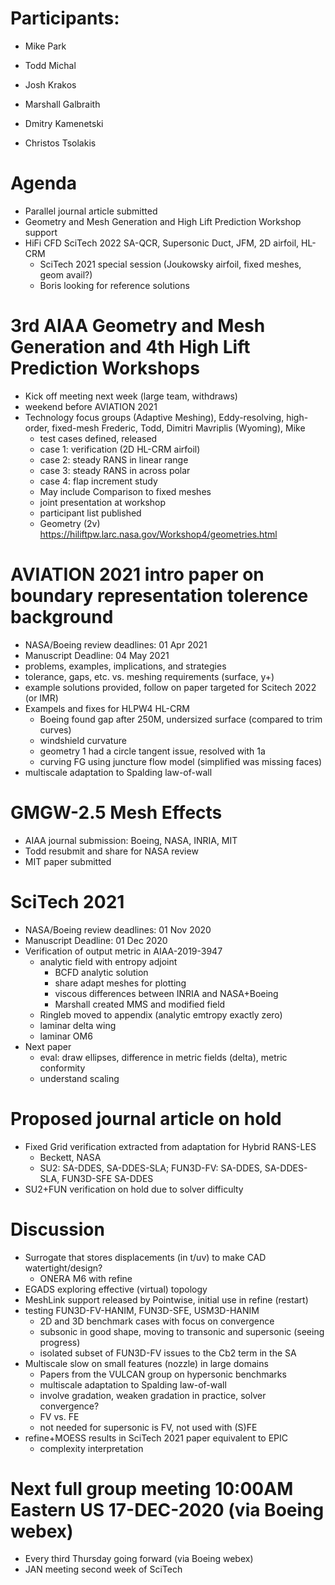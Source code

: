 
# Participants:
- Mike Park


- Todd Michal
- Josh Krakos
- Marshall Galbraith
- Dmitry Kamenetski
- Christos Tsolakis

# Agenda
- Parallel journal article submitted
- Geometry and Mesh Generation and High Lift Prediction Workshop support
- HiFi CFD SciTech 2022 SA-QCR, Supersonic Duct, JFM, 2D airfoil, HL-CRM
  - SciTech 2021 special session (Joukowsky airfoil, fixed meshes, geom avail?)
  - Boris looking for reference solutions

# 3rd AIAA Geometry and Mesh Generation and 4th High Lift Prediction Workshops
  - Kick off meeting next week (large team, withdraws)
  - weekend before AVIATION 2021 
  - Technology focus groups (Adaptive Meshing), Eddy-resolving, high-order, fixed-mesh
    Frederic, Todd, Dimitri Mavriplis (Wyoming), Mike
    - test cases defined, released
    - case 1: verification (2D HL-CRM airfoil) 
    - case 2: steady RANS in linear range
    - case 3: steady RANS in across polar
    - case 4: flap increment study
    - May include Comparison to fixed meshes
    - joint presentation at workshop
    - participant list published
    - Geometry (2v) https://hiliftpw.larc.nasa.gov/Workshop4/geometries.html

# AVIATION 2021 intro paper on boundary representation tolerence background
- NASA/Boeing review deadlines: 01 Apr 2021
- Manuscript Deadline: 04 May 2021
- problems, examples, implications, and strategies
- tolerance, gaps, etc. vs. meshing requirements (surface, y+)
- example solutions provided, follow on paper targeted for Scitech 2022 (or IMR)
- Exampels and fixes for HLPW4 HL-CRM
  - Boeing found gap after 250M, undersized surface (compared to trim curves)
  - windshield curvature
  - geometry 1 had a circle tangent issue, resolved with 1a
  - curving FG using juncture flow model (simplified was missing faces)
- multiscale adaptation to Spalding law-of-wall

# GMGW-2.5 Mesh Effects
   - AIAA journal submission: Boeing, NASA, INRIA, MIT
   - Todd resubmit and share for NASA review
   - MIT paper submitted

# SciTech 2021
- NASA/Boeing review deadlines: 01 Nov 2020
- Manuscript Deadline: 01 Dec 2020
- Verification of output metric in AIAA-2019-3947
  - analytic field with entropy adjoint
    - BCFD analytic solution
    - share adapt meshes for plotting
    - viscous differences between INRIA and NASA+Boeing
    - Marshall created MMS and modified field
  - Ringleb moved to appendix (analytic emtropy exactly zero)
  - laminar delta wing
  - laminar OM6
- Next paper
  - eval: draw ellipses, difference in metric fields (delta), metric conformity
  - understand scaling

# Proposed journal article on hold
- Fixed Grid verification extracted from adaptation for Hybrid RANS-LES
  - Beckett, NASA
  - SU2: SA-DDES, SA-DDES-SLA; FUN3D-FV: SA-DDES, SA-DDES-SLA, FUN3D-SFE SA-DDES
- SU2+FUN verification on hold due to solver difficulty

# Discussion
- Surrogate that stores displacements (in t/uv) to make CAD watertight/design?
  - ONERA M6 with refine
- EGADS exploring effective (virtual) topology
- MeshLink support released by Pointwise, initial use in refine (restart)
- testing FUN3D-FV-HANIM, FUN3D-SFE, USM3D-HANIM
  - 2D and 3D benchmark cases with focus on convergence
  - subsonic in good shape, moving to transonic and supersonic (seeing progress)
  - isolated subset of FUN3D-FV issues to the Cb2 term in the SA
- Multiscale slow on small features (nozzle) in large domains
  - Papers from the VULCAN group on hypersonic benchmarks
  - multiscale adaptation to Spalding law-of-wall
  - involve gradation, weaken gradation in practice, solver convergence? 
  - FV vs. FE 
  - not needed for supersonic is FV, not used with (S)FE  
- refine+MOESS results in SciTech 2021 paper equivalent to EPIC
  - complexity interpretation

# Next full group meeting 10:00AM Eastern US 17-DEC-2020 (via Boeing webex)
- Every third Thursday going forward (via Boeing webex)
- JAN meeting second week of SciTech

